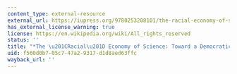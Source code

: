 ```yaml
---
content_type: external-resource
external_url: https://iupress.org/9780253208101/the-racial-economy-of-science/
has_external_license_warning: true
license: https://en.wikipedia.org/wiki/All_rights_reserved
status: ''
title: "*The \u201CRacial\u201D Economy of Science: Toward a Democratic Future*"
uid: f560d0b7-05c7-47a2-9317-d1d8aed63ffc
wayback_url: ''
---
```

